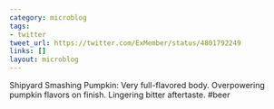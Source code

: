 ```yaml
---
category: microblog
tags:
- twitter
tweet_url: https://twitter.com/ExMember/status/4801792249
links: []
layout: microblog
---
```

Shipyard Smashing Pumpkin: Very full-flavored body. Overpowering pumpkin flavors on finish. Lingering bitter aftertaste. #beer
